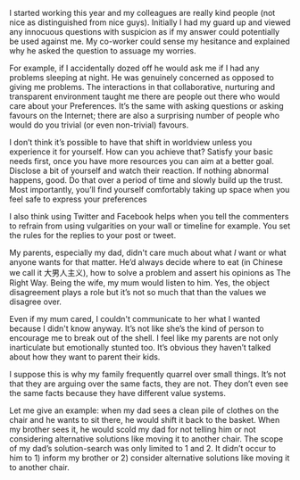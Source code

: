 I started working this year and my colleagues are really kind people (not nice as distinguished from nice guys). Initially I had my guard up and viewed any innocuous questions with suspicion as if my answer could potentially be used against me. My co-worker could sense my hesitance and explained why he asked the question to assuage my worries. 

For example, if I accidentally dozed off he would ask me if I had any problems sleeping at night. He was genuinely concerned as opposed to giving me problems. The interactions in that collaborative, nurturing and transparent environment taught me there are people out there who would care about your Preferences. It’s the same with asking questions or asking favours on the Internet; there are also a surprising number of people who would do you trivial (or even non-trivial) favours. 

I don’t think it’s possible to have that shift in worldview unless you experience it for yourself. How can you achieve that? Satisfy your basic needs first, once you have more resources you can aim at a better goal. Disclose a bit of yourself and watch their reaction. If nothing abnormal happens, good. Do that over a period of time and slowly build up the trust. Most importantly, you’ll find yourself comfortably taking up space when you feel safe to express your preferences 

I also think using Twitter and Facebook helps when you tell the commenters to refrain from using vulgarities on your wall or timeline for example. You set the rules for the replies to your post or tweet. 

My parents, especially my dad, didn't care much about what *I* want or what anyone wants for that matter. He’d always decide where to eat (in Chinese we call it 大男人主义), how to solve a problem and assert his opinions as The Right Way. Being the wife, my mum would listen to him. Yes, the object disagreement plays a role but it’s not so much that than the values we disagree over. 

Even if my mum cared, I couldn't communicate to her what I wanted because I didn't know anyway. It’s not like she’s the kind of person to encourage me to break out of the shell. I feel like my parents are not only inarticulate but emotionally stunted too. It’s obvious they haven’t talked about how they want to parent their kids.

I suppose this is why my family frequently quarrel over small things. It’s not that they are arguing over the same facts, they are not. They don’t even see the same facts because they have different value systems. 

Let me give an example: when my dad sees a clean pile of clothes on the chair and he wants to sit there, he would shift it back to the basket. When my brother sees it, he would scold my dad for not telling him or not considering alternative solutions like moving it to another chair. The scope of my dad’s solution-search was only limited to 1 and 2. It didn’t occur to him to 1) inform my brother or 2) consider alternative solutions like moving it to another chair. 
